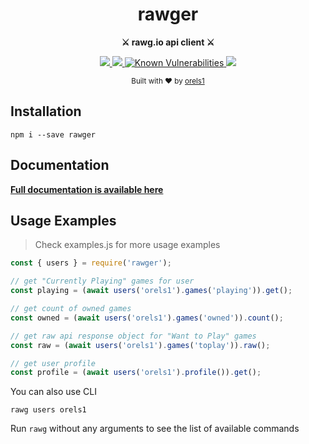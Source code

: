 <h1 align="center">rawger</h1>
<p align="center">
  <strong>⚔ rawg.io api client ⚔</strong>
</p>

<p align="center">
  <a href="https://www.npmjs.com/package/rawger">
    <img src="https://img.shields.io/npm/v/rawger.svg?style=flat-square" />
  </a>
  <a href="https://www.npmjs.com/package/rawger">
    <img src="https://img.shields.io/npm/dm/rawger.svg?style=flat-square" />
  </a>
  <a href="https://snyk.io/test/github/orels1/rawger?targetFile=package.json">
    <img src="https://snyk.io/test/github/orels1/rawger/badge.svg?targetFile=package.json&style=flat-square" alt="Known Vulnerabilities" data-canonical-src="https://snyk.io/test/github/orels1/rawger?targetFile=package.json" style="max-width:100%;">
  </a>
  <img src="https://img.shields.io/badge/100%25-unofficial-blue.svg?style=flat-square" />
</p>

<p align="center">
  <sub>Built with ❤︎ by
  <a href="https://twitter.com/orels1_">orels1</a>
  </sub>
</p>

## Installation

```
npm i --save rawger
```

## Documentation

[**Full documentation is available here**](https://www.notion.so/orels1/RAWGer-46ecd676fb5149bfb583c55b0862ab76)

## Usage Examples

> Check examples.js for more usage examples

```js
const { users } = require('rawger');

// get "Currently Playing" games for user
const playing = (await users('orels1').games('playing')).get();

// get count of owned games
const owned = (await users('orels1').games('owned')).count();

// get raw api response object for "Want to Play" games
const raw = (await users('orels1').games('toplay')).raw();

// get user profile
const profile = (await users('orels1').profile()).get();
```

You can also use CLI

```shell
rawg users orels1
```

Run `rawg` without any arguments to see the list of available commands
